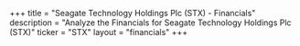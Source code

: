 +++
title = "Seagate Technology Holdings Plc (STX) - Financials"
description = "Analyze the Financials for Seagate Technology Holdings Plc (STX)"
ticker = "STX"
layout = "financials"
+++

